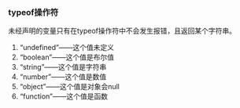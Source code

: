 ### typeof操作符
未经声明的变量只有在typeof操作符中不会发生报错，且返回某个字符串。
1. “undefined”——这个值未定义
2. “boolean”——这个值是布尔值
3. “string”——这个值是字符串
4. “number”——这个值是数值
5. “object”——这个值是对象会null
6. “function”——这个值是函数
